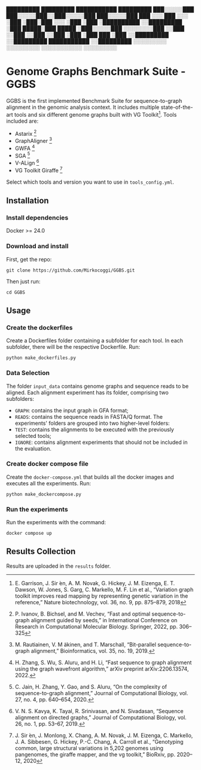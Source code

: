   █████████    █████████  ███████████   █████████ 
  ███░░░░░███  ███░░░░░███░░███░░░░░███ ███░░░░░███
 ███     ░░░  ███     ░░░  ░███    ░███░███    ░░░ 
░███         ░███          ░██████████ ░░█████████ 
░███    █████░███    █████ ░███░░░░░███ ░░░░░░░░███
░░███  ░░███ ░░███  ░░███  ░███    ░███ ███    ░███
 ░░█████████  ░░█████████  ███████████ ░░█████████ 
  ░░░░░░░░░    ░░░░░░░░░  ░░░░░░░░░░░   ░░░░░░░░░  
                                                   
                                                   
                                                   
# Genome Graphs Benchmark Suite - GGBS
GGBS is the first implemented Benchmark Suite for sequence-to-graph alignment in the genomic analysis context. It includes multiple state-of-the-art tools and six different genome graphs built with VG Toolkit[^1]. Tools included are:

- Astarix [^2]
- GraphAligner [^3]
- GWFA [^4]
- SGA [^5]
- V-ALign [^6]
- VG Toolkit Giraffe [^7]

Select which tools and version you want to use in `tools_config.yml`.


## Installation

### Install dependencies
Docker >= 24.0

### Download and install
First, get the repo:
```
git clone https://github.com/Mirkocoggi/GGBS.git
```
Then just run:
```
cd GGBS
```

## Usage

### Create the dockerfiles

Create a Dockerfiles folder containing a subfolder for each tool.
In each subfolder, there will be the respective Dockerfile.
Run:
```
python make_dockerfiles.py
```

### Data Selection

The folder `input_data` contains genome graphs and sequence reads to be aligned.
Each alignment experiment has its folder, comprising two subfolders: 
  - `GRAPH`: contains the input graph in GFA format;
  - `READS`: contains the sequence reads in FASTA/Q format.
The experiments' folders are grouped into two higher-level folders:
  - `TEST`: contains the alignments to be executed with the previously selected tools;
  - `IGNORE`: contains alignment experiments that should not be included in the evaluation.

### Create docker compose file

Create the `docker-compose.yml` that builds all the docker images and executes all the experiments.
Run:
```
python make_dockercompose.py
```
### Run the experiments
Run the experiments with the command:
```       
docker compose up
``` 

## Results Collection
Results are uploaded in the `results` folder.

[^1]: E. Garrison, J. Sir ́en, A. M. Novak, G. Hickey, J. M. Eizenga, E. T. Dawson, W. Jones, S. Garg, C. Markello, M. F. Lin et al., “Variation graph toolkit improves read mapping by representing genetic variation in the reference,” Nature biotechnology, vol. 36, no. 9, pp. 875–879, 2018
[^2]: P. Ivanov, B. Bichsel, and M. Vechev, “Fast and optimal sequence-to-graph alignment guided by seeds,” in International Conference on Research in Computational Molecular Biology. Springer, 2022, pp. 306–325
[^3]: M. Rautiainen, V. M ̈akinen, and T. Marschall, “Bit-parallel sequence-to-graph alignment,” Bioinformatics, vol. 35, no. 19, 2019.
[^4]: H. Zhang, S. Wu, S. Aluru, and H. Li, “Fast sequence to graph alignment using the graph wavefront algorithm,” arXiv preprint arXiv:2206.13574, 2022.
[^5]: C. Jain, H. Zhang, Y. Gao, and S. Aluru, “On the complexity of sequence-to-graph alignment,” Journal of Computational Biology, vol. 27, no. 4, pp. 640–654, 2020.
[^6]: V. N. S. Kavya, K. Tayal, R. Srinivasan, and N. Sivadasan, “Sequence alignment on directed graphs,” Journal of Computational Biology, vol. 26, no. 1, pp. 53–67, 2019.
[^7]: J. Sir ́en, J. Monlong, X. Chang, A. M. Novak, J. M. Eizenga, C. Markello, J. A. Sibbesen, G. Hickey, P.-C. Chang, A. Carroll et al., “Genotyping common, large structural variations in 5,202 genomes using pangenomes, the giraffe mapper, and the vg toolkit,” BioRxiv, pp. 2020–12, 2020

